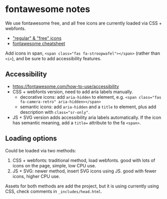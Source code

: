 # fontawesome notes

We use fontawesome free, and all free icons are currently loaded via CSS + webfonts. 

- ["regular" & "free" icons](https://fontawesome.com/v5/search?q=message&m=free&s=solid%2Cregular%2Cbrands)
- [fontawesome cheatsheet](https://fontawesome.com/cheatsheet)

Add icons in span, `<span class="fas fa-stroopwafel"></span>` (rather than `<i>`), and be sure to add accessibility features.

## Accessibility

- https://fontawesome.com/how-to-use/accessibility
- CSS + webfonts version, need to add aria labels manually. 
    - decorative icons: add `aria-hidden` to element, e.g. `<span class="fas fa-camera-retro" aria-hidden></span>`
    - semantic icons: add `aria-hidden` and a `title` to element, plus add description with `class="sr-only"`.
- JS + SVG version adds accessibility aria labels automatically. If the icon has semantic meaning, add a `title=` attribute to the fa `<span>`.

## Loading options

Could be loaded via two methods:

1. CSS + webfonts: traditional method, load webfonts. good with lots of icons on the page, simple, low CPU use.
2. JS + SVG: newer method, insert SVG icons using JS. good with fewer icons, higher CPU use.

Assets for both methods are add the project, but it is using currently using CSS, check comments in `_includes/head.html`.
